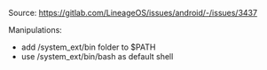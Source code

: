 Source: https://gitlab.com/LineageOS/issues/android/-/issues/3437

Manipulations:
* add /system_ext/bin folder to $PATH
* use /system_ext/bin/bash as default shell
